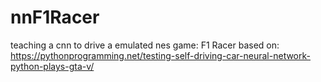 # nnF1Racer

teaching a cnn to drive a emulated nes game: F1 Racer
based on: https://pythonprogramming.net/testing-self-driving-car-neural-network-python-plays-gta-v/
